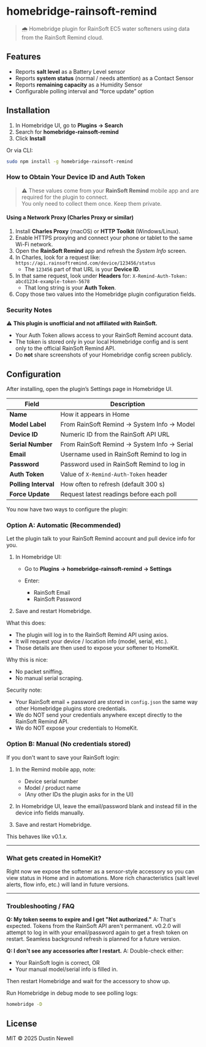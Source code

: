 # homebridge-rainsoft-remind

> 🌧️ Homebridge plugin for RainSoft EC5 water softeners using data from the RainSoft Remind cloud.

## Features
- Reports **salt level** as a Battery Level sensor  
- Reports **system status** (normal / needs attention) as a Contact Sensor  
- Reports **remaining capacity** as a Humidity Sensor  
- Configurable polling interval and “force update” option

## Installation
1. In Homebridge UI, go to **Plugins → Search**  
2. Search for **homebridge-rainsoft-remind**  
3. Click **Install**

Or via CLI:
```bash
sudo npm install -g homebridge-rainsoft-remind
```

### How to Obtain Your Device ID and Auth Token

> ⚠️ These values come from your **RainSoft Remind** mobile app and are required for the plugin to connect.  
> You only need to collect them once. Keep them private.

#### Using a Network Proxy (Charles Proxy or similar)
1. Install **Charles Proxy** (macOS) or **HTTP Toolkit** (Windows/Linux).
2. Enable HTTPS proxying and connect your phone or tablet to the same Wi-Fi network.
3. Open the **RainSoft Remind** app and refresh the *System Info* screen.
4. In Charles, look for a request like:
   `https://api.rainsoftremind.com/device/123456/status`
   - The `123456` part of that URL is your **Device ID**.
5. In that same request, look under **Headers** for:
   `X-Remind-Auth-Token: abcd1234-example-token-5678`
   - That long string is your **Auth Token**.
6. Copy those two values into the Homebridge plugin configuration fields.

### Security Notes
⚠️ **This plugin is unofficial and not affiliated with RainSoft.**

- Your Auth Token allows access to your RainSoft Remind account data.
- The token is stored only in your local Homebridge config and is sent only to the official RainSoft Remind API.
- Do **not** share screenshots of your Homebridge config screen publicly.

## Configuration

After installing, open the plugin’s Settings page in Homebridge UI.

| Field                | Description                                 |
| -------------------- | ------------------------------------------- |
| **Name**             | How it appears in Home                      |
| **Model Label**      | From RainSoft Remind → System Info → Model  |
| **Device ID**        | Numeric ID from the RainSoft API URL        |
| **Serial Number**    | From RainSoft Remind → System Info → Serial |
| **Email**    		   | Username used in RainSoft Remind to log in  |
| **Password**    	   | Password used in RainSoft Remind to log in  |
| **Auth Token**       | Value of `X-Remind-Auth-Token` header       |
| **Polling Interval** | How often to refresh (default 300 s)        |
| **Force Update**     | Request latest readings before each poll    |

You now have two ways to configure the plugin:

### Option A: Automatic (Recommended)

Let the plugin talk to your RainSoft Remind account and pull device info for you.

1. In Homebridge UI:

   * Go to **Plugins → homebridge-rainsoft-remind → Settings**
   * Enter:

     * RainSoft Email
     * RainSoft Password

2. Save and restart Homebridge.

What this does:

* The plugin will log in to the RainSoft Remind API using axios.
* It will request your device / location info (model, serial, etc.).
* Those details are then used to expose your softener to HomeKit.

Why this is nice:

* No packet sniffing.
* No manual serial scraping.

Security note:

* Your RainSoft email + password are stored in `config.json` the same way other Homebridge plugins store credentials.
* We do NOT send your credentials anywhere except directly to the RainSoft Remind API.
* We do NOT expose your credentials to HomeKit.

### Option B: Manual (No credentials stored)

If you don't want to save your RainSoft login:

1. In the Remind mobile app, note:

   * Device serial number
   * Model / product name
   * (Any other IDs the plugin asks for in the UI)

2. In Homebridge UI, leave the email/password blank and instead fill in the device info fields manually.

3. Save and restart Homebridge.

This behaves like v0.1.x.

---

### What gets created in HomeKit?

Right now we expose the softener as a sensor-style accessory so you can view status in Home and in automations. More rich characteristics (salt level alerts, flow info, etc.) will land in future versions.

---

### Troubleshooting / FAQ

**Q: My token seems to expire and I get "Not authorized."**
A: That's expected. Tokens from the RainSoft API aren't permanent. v0.2.0 will attempt to log in with your email/password again to get a fresh token on restart. Seamless background refresh is planned for a future version.

**Q: I don't see any accessories after I restart.**
A: Double-check either:

* Your RainSoft login is correct, OR
* Your manual model/serial info is filled in.

Then restart Homebridge and wait for the accessory to show up.

Run Homebridge in debug mode to see polling logs:
```bash
homebridge -D
```
## License

MIT © 2025 Dustin Newell